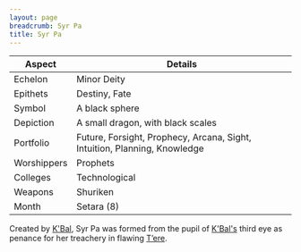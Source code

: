 ```yaml
---
layout: page
breadcrumb: Syr Pa
title: Syr Pa
---
```


Aspect | Details
--- | ---
Echelon | Minor Deity
Epithets | Destiny, Fate
Symbol | A black sphere
Depiction | A small dragon, with black scales
Portfolio | Future, Forsight, Prophecy, Arcana, Sight, Intuition, Planning, Knowledge
Worshippers | Prophets
Colleges | Technological
Weapons | Shuriken
Month | Setara (8)

Created by [K'Bal](kbal), Syr Pa was formed from the pupil of [K'Bal's](kbal) third eye as penance for her treachery in flawing [T’ere](tere).
